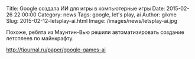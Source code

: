 Title: Google создала ИИ для игры в компьютерные игры
Date: 2015-02-26 22:00:00 
Category: news
Tags: google, let's play, ai
Author: gikme  
Slug: 2015-02-12-letsplay-ai.html
Image: /images/news/letsplay-ai.jpg

Похоже, ребята из Маунтин-Вью решили автоматизировать создание летсплеев по майнкрафту.

<http://tjournal.ru/paper/google-games-ai>